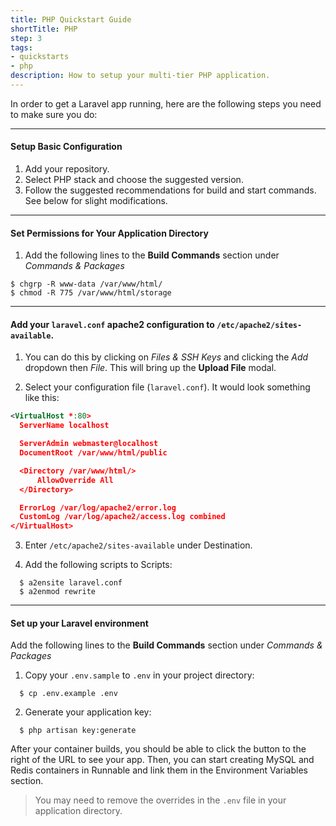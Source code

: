 ```yaml
---
title: PHP Quickstart Guide
shortTitle: PHP
step: 3
tags:
- quickstarts
- php
description: How to setup your multi-tier PHP application.
---
```


In order to get a Laravel app running, here are the following steps you need to make sure you do:

---

#### Setup Basic Configuration
1. Add your repository.
2. Select PHP stack and choose the suggested version.
3. Follow the suggested recommendations for build and start commands. See below for slight modifications.

---

#### Set Permissions for Your Application Directory
  1. Add the following lines to the **Build Commands** section under *Commands & Packages*

    $ chgrp -R www-data /var/www/html/
    $ chmod -R 775 /var/www/html/storage

---

#### Add your `laravel.conf` apache2 configuration to `/etc/apache2/sites-available`.
1. You can do this by clicking on *Files & SSH Keys* and clicking the *Add* dropdown then *File*. This will bring up the **Upload File** modal.

2. Select your configuration file (`laravel.conf`). It would look something like this:

```xml
<VirtualHost *:80>
  ServerName localhost

  ServerAdmin webmaster@localhost
  DocumentRoot /var/www/html/public

  <Directory /var/www/html/>
      AllowOverride All
  </Directory>

  ErrorLog /var/log/apache2/error.log
  CustomLog /var/log/apache2/access.log combined
</VirtualHost>
```

3. Enter `/etc/apache2/sites-available` under Destination.

4. Add the following scripts to Scripts:
  ```
    $ a2ensite laravel.conf
    $ a2enmod rewrite
  ```

---

#### Set up your Laravel environment
Add the following lines to the **Build Commands** section under *Commands & Packages*

1. Copy your `.env.sample` to `.env` in your project directory:
  ```
    $ cp .env.example .env
  ```

2. Generate your application key:
  ```
    $ php artisan key:generate
  ```

After your container builds, you should be able to click the button to the right of the URL to see your app. Then, you can start creating MySQL and Redis containers in Runnable and link them in the Environment Variables section.

> You may need to remove the overrides in the `.env` file in your application directory.
